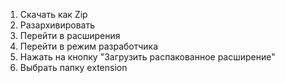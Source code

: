 1. Скачать как Zip
2. Разархивировать
3. Перейти в расширения
4. Перейти в режим разработчика
5. Нажать на кнопку "Загрузить распакованное расширение"
6. Выбрать папку extension

